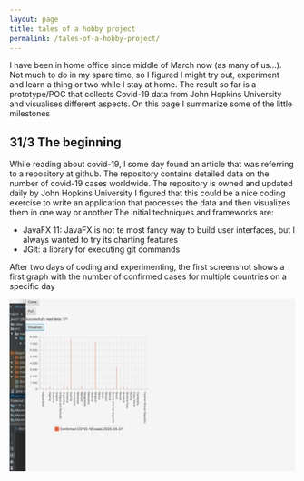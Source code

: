 ```yaml
---
layout: page
title: tales of a hobby project
permalink: /tales-of-a-hobby-project/
---
```

I have been in home office since middle of March now (as many of us...). Not much to do in my spare time, so I figured I might try out, experiment and learn a thing or two while I stay at home.
The result so far is a prototype/POC that collects Covid-19 data from John Hopkins University and visualises different aspects.
On this page I summarize some of the little milestones

## 31/3 The beginning
While reading about covid-19, I some day found an article that was referring to a repository at github. The repository contains detailed data on the number of covid-19 cases worldwide. The repository is owned and updated daily by John Hopkins University
I figured that this could be a nice coding exercise to write an application that processes the data and then visualizes them in one way or another
The initial techniques and frameworks are:

* JavaFX 11: JavaFX is not te most fancy way to build user interfaces, but I always wanted to try its charting features
* JGit: a library for executing git commands

After two days of coding and experimenting, the first screenshot shows a first graph with the number of confirmed cases for multiple countries on a specific day

![](/assets/covid19vis/initial.png)
